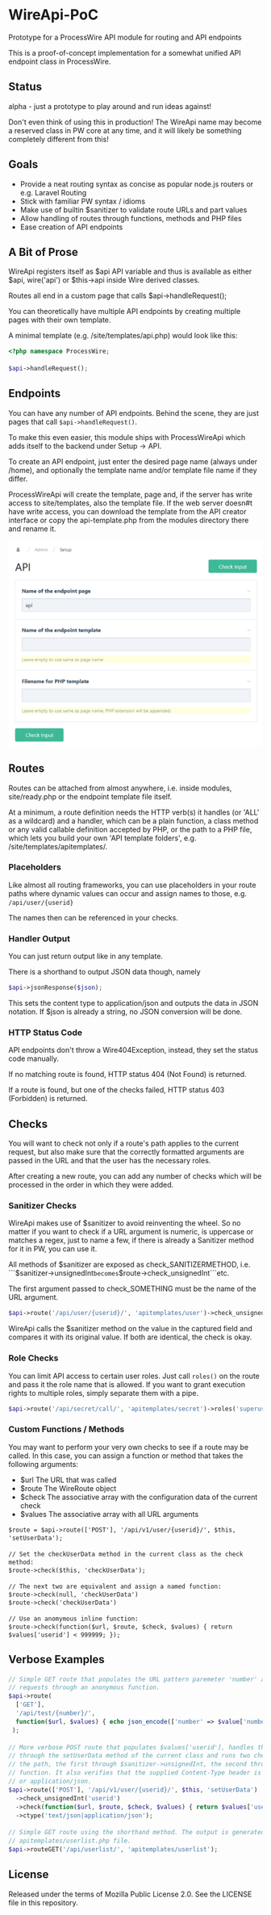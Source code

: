 # WireApi-PoC
Prototype for a ProcessWire API module for routing and API endpoints

This is a proof-of-concept implementation for a somewhat unified API endpoint class in ProcessWire.

## Status

alpha - just a prototype to play around and run ideas against!

Don't even think of using this in production! The WireApi name may become a reserved class in
PW core at any time, and it will likely be something completely different from this!

## Goals
- Provide a neat routing syntax as concise as popular node.js routers or e.g. Laravel Routing
- Stick with familiar PW syntax / idioms
- Make use of builtin $sanitizer to validate route URLs and part values
- Allow handling of routes through functions, methods and PHP files
- Ease creation of API endpoints


## A Bit of Prose
WireApi registers itself as $api API variable and thus is available as either $api,
wire('api') or $this->api inside Wire derived classes.

Routes all end in a custom page that calls $api->handleRequest();

You can theoretically have multiple API endpoints by creating multiple pages with
their own template.

A minimal template (e.g. /site/templates/api.php) would look like this:
```php
<?php namespace ProcessWire;

$api->handleRequest();
```

## Endpoints

You can have any number of API endpoints. Behind the scene, they are just pages that
call ```$api->handleRequest()```.

To make this even easier, this module ships with ProcessWireApi which adds itself
to the backend under Setup -> API.

To create an API endpoint, just enter the desired page name (always under /home),
and optionally the template name and/or template file name if they differ.

ProcessWireApi will create the template, page and, if the server has write access
to site/templates, also the template file. If the web server doesn#t have write
access, you can download the template from the API creator interface or copy the
api-template.php from the modules directory there and rename it.

![API endpoint creation](https://raw.githubusercontent.com/BitPoet/bitpoet.github.io/master/img/ProcessWireApi_1.png)


## Routes
Routes can be attached from almost anywhere, i.e. inside modules, site/ready.php
or the endpoint template file itself.

At a minimum, a route definition needs the HTTP verb(s) it handles (or 'ALL' as a
wildcard) and a handler, which can be a plain function, a class method or any valid
callable definition accepted by PHP, or the path to a PHP file, which lets you build
your own 'API template folders', e.g. /site/templates/apitemplates/.

### Placeholders

Like almost all routing frameworks, you can use placeholders in your route paths
where dynamic values can occur and assign names to those, e.g.
```/api/user/{userid}```

The names then can be referenced in your checks.

### Handler Output

You can just return output like in any template.

There is a shorthand to output JSON data though, namely

```php
$api->jsonResponse($json);
```

This sets the content type to application/json and outputs the data in JSON notation.
If $json is already a string, no JSON conversion will be done.

### HTTP Status Code

API endpoints don't throw a Wire404Exception, instead, they set the status code manually.

If no matching route is found, HTTP status 404 (Not Found) is returned.

If a route is found, but one of the checks failed, HTTP status 403 (Forbidden) is returned.


## Checks

You will want to check not only if a route's path applies to the current request,
but also make sure that the correctly formatted arguments are passed in the URL
and that the user has the necessary roles.

After creating a new route, you can add any number of checks which will be
processed in the order in which they were added.

### Sanitizer Checks

WireApi makes use of $sanitizer to avoid reinventing the wheel. So no matter if you
want to check if a URL argument is numeric, is uppercase or matches a regex, just to
name a few, if there is already a Sanitizer method for it in PW, you can use it.

All methods of $sanitizer are exposed as check_SANITIZERMETHOD, i.e.
```$sanitizer->unsignedInt``` becomes ```$route->check_unsignedInt```etc.

The first argument passed to check_SOMETHING must be the name of the URL argument.

```php
$api->route('/api/user/{userid}/', 'apitemplates/user')->check_unsignedInt('userid');
```

WireApi calls the $sanitizer method on the value in the captured field and compares
it with its original value. If both are identical, the check is okay.

### Role Checks

You can limit API access to certain user roles. Just call ```roles()``` on the route
and pass it the role name that is allowed. If you want to grant execution rights to
multiple roles, simply separate them with a pipe.

```php
$api->route('/api/secret/call/', 'apitemplates/secret')->roles('superuser|guest');
```

### Custom Functions / Methods

You may want to perform your very own checks to see if a route may be called.
In this case, you can assign a function or method that takes the following
arguments:

- $url The URL that was called
- $route The WireRoute object
- $check The associative array with the configuration data of the current check
- $values The associative array with all URL arguments

```
$route = $api->route(['POST'], '/api/v1/user/{userid}/', $this, 'setUserData');

// Set the checkUserData method in the current class as the check method:
$route->check($this, 'checkUserData');

// The next two are equivalent and assign a named function:
$route->check(null, 'checkUserData')
$route->check('checkUserData')

// Use an anomymous inline function:
$route->check(function($url, $route, $check, $values) { return $values['userid'] < 999999; });
```

## Verbose Examples
```PHP
// Simple GET route that populates the URL pattern paremeter 'number' and handles
// requests through an anonymous function.
$api->route(
  ['GET'],
  '/api/test/{number}/',
  function($url, $values) { echo json_encode(['number' => $value['number']]); }
 );

// More verbose POST route that populates $values['userid'], handles the request
// through the setUserData method of the current class and runs two checks to validate
// the path, the first through $sanitizer->unsignedInt, the second through a user defined
// function. It also verifies that the supplied Content-Type header is either text/json
// or application/json.
$api->route(['POST'], '/api/v1/user/{userid}/', $this, 'setUserData')
  ->check_unsignedInt('userid')
  ->check(function($url, $route, $check, $values) { return $values['userid'] < 999999; })
  ->ctype('text/json|application/json');

// Simple GET route using the shorthand method. The output is generated by rendering the
// apitemplates/userlist.php file.
$api->routeGET('/api/userlist/', 'apitemplates/userlist');
```

## License
Released under the terms of Mozilla Public License 2.0. See the LICENSE file in this repository.
